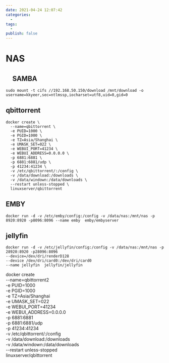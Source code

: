 ```yaml
---
date: 2021-04-24 12:07:42
categories:
  - 
tags:
  - 
publish: false
---
```

# NAS

## 　SAMBA

```shell
sudo mount -t cifs //192.168.50.150/download /mnt/download -o username=kkyeer,sec=ntlmssp,iocharset=utf8,uid=0,gid=0
```

## qbittorrent

```shell
docker create \
  --name=qbittorrent \
  -e PUID=1000 \
  -e PGID=1000 \
  -e TZ=Asia/Shanghai \
  -e UMASK_SET=022 \
  -e WEBUI_PORT=41234 \
  -e WEBUI_ADDRESS=0.0.0.0 \
  -p 6881:6881 \
  -p 6881:6881/udp \
  -p 41234:41234 \
  -v /etc/qbittorrent/:/config \
  -v /data/download:/downloads \
  -v /data/windown:/data/downloads \
  --restart unless-stopped \
  linuxserver/qbittorrent
```

## EMBY

```shell
docker run -d -v /etc/emby/config:/config -v /data/nas:/mnt/nas -p 8920:8920 -p8096:8096 --name emby  emby/embyserver
```

## jellyfin

```shell
docker run -d -v /etc/jellyfin/config:/config -v /data/nas:/mnt/nas -p 28920:8920 -p28096:8096 
--device=/dev/dri/renderD128 
--device /dev/dri/card0:/dev/dri/card0
--name jellyfin  jellyfin/jellyfin
```

docker create \
  --name=qbittorrent2 \
  -e PUID=1000 \
  -e PGID=1000 \
  -e TZ=Asia/Shanghai \
  -e UMASK_SET=022 \
  -e WEBUI_PORT=41234 \
  -e WEBUI_ADDRESS=0.0.0.0 \
  -p 6881:6881 \
  -p 6881:6881/udp \
  -p 41234:41234 \
  -v /etc/qbittorrent/:/config \
  -v /data/download:/downloads \
  -v /data/windown:/data/downloads \
  --restart unless-stopped \
  linuxserver/qbittorrent